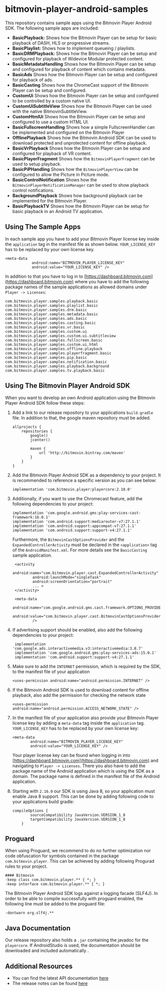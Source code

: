 # bitmovin-player-android-samples
This repository contains sample apps using the Bitmovin Player Android SDK. The following sample apps are included:

+   **BasicPlayback:** Shows how the Bitmovin Player can be setup for basic playback of DASH, HLS or progressive streams.
+   **BasicPlaylist:** Shows how to implement queueing / playlists.
+   **BasicDRMPlayback:** Shows how the Bitmovin Player can be setup and configured for playback of Widevice Modular protected content.
+   **BasicMetadataHandling** Shows how the Bitmovin Player can be setup and configured for playback of content which contains metadata.
+   **BasicAds** Shows how the Bitmovin Player can be setup and configured for playback of ads.  
+   **BasicCasting** Shows how the ChromeCast support of the Bitmovin Player can be setup and configured.
+   **CustomUi** Shows how the Bitmovin Player can be setup and configured to be controlled by a custom native UI.
+   **CustomUiSubtitleView** Shows how the Bitmovin Player can be used with the native BitmovinSubtitleView.
+   **CustomHtmlUi** Shows how the Bitmovin Player can be setup and configured to use a custom HTML UI.
+   **BasicFullscreenHandling** Shows how a simple FullscreenHandler can be implemented and configured on the Bitmovin Player
+   **OfflinePlayback** Shows how the Bitmovin Android SDK can be used to download protected and unprotected content for offline playback.
+   **BasicVrPlayback** Shows how the Bitmovin Player can be setup and configured for playback of VR content.
+   **BasicPlayerFragment** Shows how the `BitmovinPlayerFragment` can be used to setup playback.
+   **BasicPiPHandling** Shows how the `BitmovinPlayerView` can be configured to allow the Picture in Picture mode.
+   **BasicControlNotification** Shows how the `BitmovinPlayerNotificationManager` can be used to show playback control notifications.
+   **BackgroundPlayback** Shows how background playback can be implemented for the Bitmovin Player.
+   **BasicPlaybackTV** Shows how the Bitmovin Player can be setup for basic playback in an Android TV application.

## Using The Sample Apps
In each sample app you have to add your Bitmovin Player license key inside the `application` tag in the manifest file as shown below. `YOUR_LICENSE_KEY` has to be replaced by your own license key.
    
    <meta-data
                android:name="BITMOVIN_PLAYER_LICENSE_KEY"
                android:value="YOUR_LICENSE_KEY" />

In addition to that you have to log in to [https://dashboard.bitmovin.com](https://dashboard.bitmovin.com) where you have to add the following package names of the sample applications as allowed domains under `Player -> Licenses`:

    com.bitmovin.player.samples.playback.basic
    com.bitmovin.player.samples.playlist.basic
    com.bitmovin.player.samples.drm.basic
    com.bitmovin.player.samples.metadata.basic
    com.bitmovin.player.samples.ads.basic
    com.bitmovin.player.samples.casting.basic
    com.bitmovin.player.samples.vr.basic
    com.bitmovin.player.samples.custom.ui
    com.bitmovin.player.samples.custom.ui.subtitleview
    com.bitmovin.player.samples.fullscreen.basic
    com.bitmovin.player.samples.custom.ui.html
    com.bitmovin.player.samples.offline.playback
    com.bitmovin.player.samples.playerfragment.basic
    com.bitmovin.player.samples.pip.basic
    com.bitmovin.player.samples.notification.basic
    com.bitmovin.player.samples.playback.background
    com.bitmovin.player.samples.tv.playback.basic

## Using The Bitmovin Player Android SDK
When you want to develop an own Android application using the Bitmovin Player Android SDK follow these steps:

1.  Add a link to our release repository to your applications `build.gradle` file. In addition to that, the google maven repository must be added.
    
        allprojects {
            repositories {
                google()
                jcenter()
                
                maven {
                    url 'http://bitmovin.bintray.com/maven'
                }
            }
        }
        
1.  Add the Bitmovin Player Android SDK as a dependency to your project. It is recommended to reference a specific version as you can see below:

        implementation 'com.bitmovin.player:playercore:2.18.0'
        
1.  Additionally, if you want to use the Chromecast feature, add the following dependencies to your project:
    
        implementation 'com.google.android.gms:play-services-cast-framework:16.0.1'
        implementation 'com.android.support:mediarouter-v7:27.1.1'
        implementation 'com.android.support:appcompat-v7:27.1.1'
        implementation 'com.android.support:support-v4:27.1.1'
         
    Furthermore, the `BitmovinCastOptionsProvider` and the `ExpandedControllerActivity` must be declared in the `<application>` tag of the `AndroidManifest.xml`. 
    For more details see the  `BasicCasting` sample application.
    
         <activity
                 android:name="com.bitmovin.player.cast.ExpandedControllerActivity"
                 android:launchMode="singleTask"
                 android:screenOrientation="portrait"
                 ... >
         </activity>
    
         <meta-data
                 android:name="com.google.android.gms.cast.framework.OPTIONS_PROVIDER_CLASS_NAME"
                 android:value="com.bitmovin.player.cast.BitmovinCastOptionsProvider"
                 />
    
1.  If advertising support should be enabled, also add the following dependencies to your project:

         implementation 'com.google.ads.interactivemedia.v3:interactivemedia:3.8.7'
         implementation 'com.google.android.gms:play-services-ads:15.0.1'
         implementation 'com.android.support:support-v4:27.1.1'

1.  Make sure to add the `INTERNET` permission, which is required by the SDK, to the manifest file of your application
        
        <uses-permission android:name="android.permission.INTERNET" />

1.  If the Bitmovin Android SDK is used to download content for offline playback, also add the permission for checking the network state

        <uses-permission android:name="android.permission.ACCESS_NETWORK_STATE" />

1.  In the manifest file of your application also provide your Bitmovin Player license key by adding a `meta-data` tag inside the `application` tag. `YOUR_LICENSE_KEY` has to be replaced by your own license key:

        <meta-data
                android:name="BITMOVIN_PLAYER_LICENSE_KEY"
                android:value="YOUR_LICENSE_KEY" />

    Your player license key can be found when logging in into [https://dashboard.bitmovin.com](https://dashboard.bitmovin.com) and navigating to `Player -> Licenses`. There you also have to add the package name of the Android application which is using the SDK as a domain. The package name is defined in the manifest file of the Android application.

1.  Starting with `2.16.0` our SDK is using Java 8, so your application must enable Java 8 support. This can be done by adding following code to your applications build gradle:

        compileOptions {
                sourceCompatibility JavaVersion.VERSION_1_8
                targetCompatibility JavaVersion.VERSION_1_8
            }

## Proguard

When using Proguard, we recommend to do no further optimization nor code obfuscation for symbols contained in the package `com.bitmovin.player`. 
This can be achieved by adding following Progurad rules to your project.

```proguard
#### Bitmovin
-keep class com.bitmovin.player.** { *; }
-keep interface com.bitmovin.player.** { *; }
```

The Bitmovin Player Android SDK logs against a logging facade (SLF4J). In order to be able to compile successfully with proguard enabled, the following line must be added to the proguard file:
```
-dontwarn org.slf4j.**
```

## Java Documentation

Our release repository also holds a `.jar` containing the javadoc for the `playercore`. 
If AndroidStudio is used, the documentation should be downloaded and included automatically .

## Additional Resources

+   You can find the latest API documentation [here](https://bitmovin.com/android-sdk-documentation/)
+   The release notes can be found [here]( https://bitmovin.com/release-notes-android-sdk/)